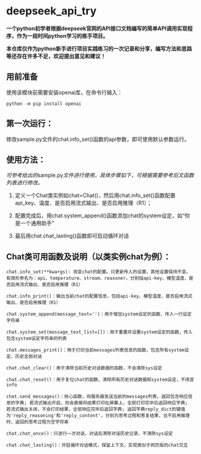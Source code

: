 # deepseek_api_try
**一个python初学者根据deepseek官网的API接口文档编写的简单API调用实现程序，作为一段时间python学习的练手项目。**

**本仓库仅作为python新手进行项目实践练习的一次记录和分享，编写方法和思路等还存在许多不足，欢迎提出意见和建议！**

## 用前准备
使用该模块前需要安装openai库，在命令行输入：

  `python -m pip install openai`

## 第一次运行：
  修改sample.py文件的chat.info_set()函数的api参数，即可使用默认参数运行。

## 使用方法：
  *可参考给出的*sample.py*文件进行使用，具体步骤如下，可根据需要参考后文函数列表进行修改。*
  
  1. 定义一个Chat类实例如chat=Chat()，然后用chat.info_set()函数配置api_key、温度、是否启用流式输出、是否启用推理（R1）；
  
  2. 配置完成后，用chat.system_append()函数添加chat的system设定，如“你是一个通用助手”
  
  3. 最后用chat.chat_lasting()函数即可启动循环对话

## Chat类可用函数及说明（以类实例chat为例）：

  `chat.info_set(**kwargs): 改变chat的配置。只更新传入的设置，其他设置保持不变。有效形参名为：api、temperature、stream、reasoner，分别指api-key、模型温度、是否启用流式输出、是否启用推理（R1）`
  
  `chat.info_print()：输出当前chat的配置信息，包括api-key、模型温度、是否启用流式输出、是否启用推理（R1）`

  
  `chat.system_append(message_text='')：用于增加system设定的函数，传入一行设定字符串`
  
  `chat.system_set(message_text_list=[])：用于重置并设置system设定的函数，传入包含system设定字符串的列表`
  
  `chat.messages_print()：用于打印当前messages列表信息的函数，包含所有system设定、历史全部对话`
  
  `chat.chat_clear()：用于清除当前历史对话数据的函数，不会清除sys设定`
  
  `chat.chat_reset()：用于复位chat的函数，清除所有历史对话数据和system设定，不改变info`
  
  `chat.send_messages()：核心函数，向服务器发送当前的messages列表，返回包含响应信息的字典;
                        若流式输出开启，则会直接将结果打印在屏幕上，全部打印完毕后返回响应字典;
                        若流式输出关闭，不会打印结果，全部响应完毕后返回字典;
                        返回字典reply_dict的键值为'reply_reasoning'和'reply_content'，分别为思考过程和答复结果，当不启用推理时，返回的思考过程为空字符串`
                        
  `chat.chat_once()：只进行一次对话，对话后清除对话历史记录，不清除sys设定`
  
  `chat.chat_lasting()：开启循环对话模式，保留上下文，实现类似于网页版的chat交互`
